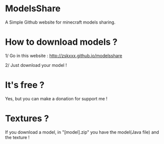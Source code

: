 # ModelsShare

A Simple Github website for minecraft models sharing.

# How to download models ?

1/ Go in this website : http://zskxxx.github.io/modelsshare

2/ Just download your model !

# It's free ?

Yes, but you can make a donation for support me !

# Textures ?

If you download a model, in "[model].zip" you have the model(Java file) and the texture !

